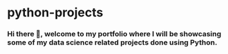 # python-projects
### Hi there 👋, welcome to my portfolio where I will be showcasing some of my data science related projects done using Python.

